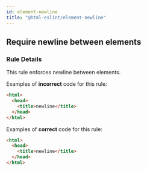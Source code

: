 ```yaml
---
id: element-newline
title: "@html-eslint/element-newline"
---
```


## Require newline between elements

### Rule Details

This rule enforces newline between elements.

Examples of **incorrect** code for this rule:

```html
<html>
  <head>
    <title>newline</title>
  </head>
</html>
```

Examples of **correct** code for this rule:

```html
<html>
  <head>
    <title>newline</title>
  </head>
</html>
```

